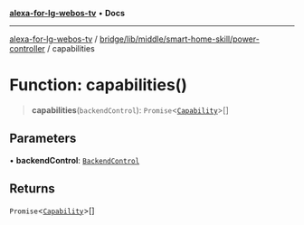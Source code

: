 [**alexa-for-lg-webos-tv**](../../../../../../README.md) • **Docs**

***

[alexa-for-lg-webos-tv](../../../../../../modules.md) / [bridge/lib/middle/smart-home-skill/power-controller](../README.md) / capabilities

# Function: capabilities()

> **capabilities**(`backendControl`): `Promise`\<[`Capability`](../../../../../../common/smart-home-skill/response/namespaces/SHSEvent/namespaces/Payload/namespaces/Endpoint/interfaces/Capability.md)\>[]

## Parameters

• **backendControl**: [`BackendControl`](../../../../backend/backend-control/classes/BackendControl.md)

## Returns

`Promise`\<[`Capability`](../../../../../../common/smart-home-skill/response/namespaces/SHSEvent/namespaces/Payload/namespaces/Endpoint/interfaces/Capability.md)\>[]
